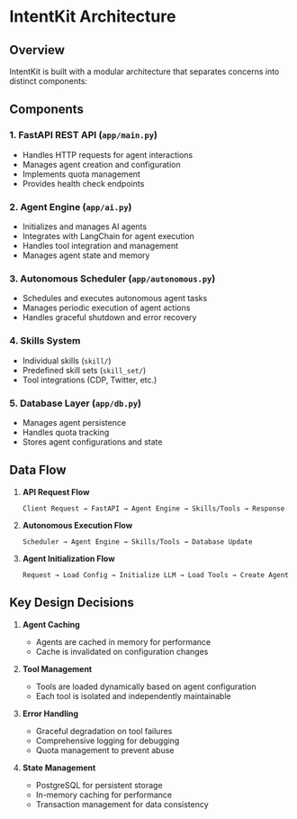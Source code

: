 # IntentKit Architecture

## Overview

IntentKit is built with a modular architecture that separates concerns into distinct components:


## Components

### 1. FastAPI REST API (`app/main.py`)
- Handles HTTP requests for agent interactions
- Manages agent creation and configuration
- Implements quota management
- Provides health check endpoints

### 2. Agent Engine (`app/ai.py`)
- Initializes and manages AI agents
- Integrates with LangChain for agent execution
- Handles tool integration and management
- Manages agent state and memory

### 3. Autonomous Scheduler (`app/autonomous.py`)
- Schedules and executes autonomous agent tasks
- Manages periodic execution of agent actions
- Handles graceful shutdown and error recovery

### 4. Skills System
- Individual skills (`skill/`)
- Predefined skill sets (`skill_set/`)
- Tool integrations (CDP, Twitter, etc.)

### 5. Database Layer (`app/db.py`)
- Manages agent persistence
- Handles quota tracking
- Stores agent configurations and state

## Data Flow

1. **API Request Flow**
   ```
   Client Request → FastAPI → Agent Engine → Skills/Tools → Response
   ```

2. **Autonomous Execution Flow**
   ```
   Scheduler → Agent Engine → Skills/Tools → Database Update
   ```

3. **Agent Initialization Flow**
   ```
   Request → Load Config → Initialize LLM → Load Tools → Create Agent
   ```

## Key Design Decisions

1. **Agent Caching**
   - Agents are cached in memory for performance
   - Cache is invalidated on configuration changes

2. **Tool Management**
   - Tools are loaded dynamically based on agent configuration
   - Each tool is isolated and independently maintainable

3. **Error Handling**
   - Graceful degradation on tool failures
   - Comprehensive logging for debugging
   - Quota management to prevent abuse

4. **State Management**
   - PostgreSQL for persistent storage
   - In-memory caching for performance
   - Transaction management for data consistency
